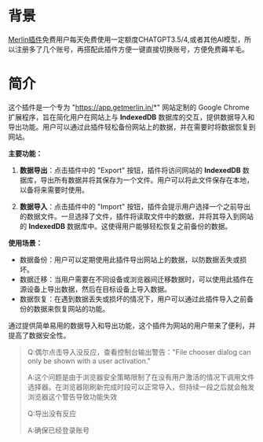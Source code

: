 # 背景
[Merlin插件](https://chromewebstore.google.com/detail/merlin-1-click-access-to/camppjleccjaphfdbohjdohecfnoikec)免费用户每天免费使用一定额度CHATGPT3.5/4,或者其他AI模型，所以注册多了几个账号，再搭配此插件方便一键直接切换账号，方便免费薅羊毛。

# 简介

这个插件是一个专为 "https://app.getmerlin.in/*" 网站定制的 Google Chrome 扩展程序，旨在简化用户在网站上与 **IndexedDB** 数据库的交互，提供数据导入和导出功能。用户可以通过此插件轻松备份网站上的数据，并在需要时将数据恢复到网站。

**主要功能：**

1. **数据导出**：点击插件中的 "Export" 按钮，插件将访问网站的 **IndexedDB** 数据库，导出所有数据并将其保存为一个文件。用户可以将此文件保存在本地，以备将来需要时使用。

2. **数据导入**：点击插件中的 "Import" 按钮，插件会提示用户选择一个之前导出的数据文件。一旦选择了文件，插件将读取文件中的数据，并将其导入到网站的 **IndexedDB** 数据库中。这使得用户能够轻松恢复之前备份的数据。

**使用场景：**

- 数据备份：用户可以定期使用此插件导出网站上的数据，以防数据丢失或损坏。
- 数据迁移：当用户需要在不同设备或浏览器间迁移数据时，可以使用此插件在源设备上导出数据，然后在目标设备上导入数据。
- 数据恢复：在遇到数据丢失或损坏的情况下，用户可以通过此插件导入之前备份的数据来恢复网站的功能。

通过提供简单易用的数据导入和导出功能，这个插件为网站的用户带来了便利，并提高了数据安全性。

> Q:偶尔点击导入没反应，查看控制台输出警告："File chooser dialog can only be shown with a user activation."
> 
> A:这个问题是由于浏览器安全策略限制了在没有用户激活的情况下调用文件选择器。在浏览器刚刷新完成时段可以正常导入，但持续一段之后就会触发浏览器这个警告导致功能失效
>
>
> Q:导出没有反应
>
> A:确保已经登录账号
